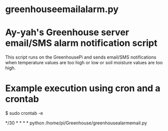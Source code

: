 # greenhouseemailalarm.py 

# Ay-yah's Greenhouse server email/SMS alarm notification script

This script runs on the GreenhousePi and sends email/SMS notifications when temperature values are too high or low or soil moisture values are too high. 

# Example execution using cron and a crontab

$ sudo crontab -e

*/30 * * * * python /home/pi/Greenhouse/greenhousealarmemail.py

